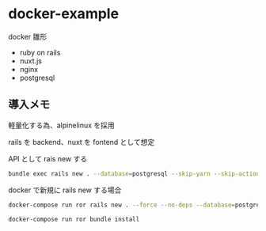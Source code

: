 # docker-example

docker 雛形

- ruby on rails
- nuxt.js
- nginx
- postgresql

## 導入メモ

軽量化する為、alpinelinux を採用

rails を backend、nuxt を fontend として想定

API として rais new する

```bash
bundle exec rails new . --database=postgresql --skip-yarn --skip-action-mailer --skip-active-storage --skip-action-cable --skip-sprockets --skip-javascript --skip-turbolinks --skip-test --api --skip-bundle
```

docker で新規に rails new する場合

```bash
docker-compose run ror rails new . --force --no-deps --database=postgresql --skip-yarn --skip-action-mailer --skip-active-storage --skip-action-cable --skip-sprockets --skip-javascript --skip-turbolinks --skip-test --api --skip-bundle

docker-compose run ror bundle install
```

